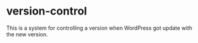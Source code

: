 # version-control
This is a system for controlling a version when WordPress got update with the new version.
